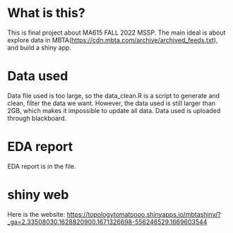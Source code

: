 # What is this?
This is final project about MA615 FALL 2022 MSSP. The main ideal is about explore data in MBTA(https://cdn.mbta.com/archive/archived_feeds.txt), and build a shiny app.

# Data used
Data file used is too large, so the data_clean.R is a script to generate and clean, filter the data we want.
However, the data used is still larger than 2GB, which makes it impossible to update all data. Data used is uploaded through blackboard.

# EDA report
EDA report is in the file.

# shiny web
Here is the website:
https://topologytomatoooo.shinyapps.io/mbtashiny/?_ga=2.33508030.1628820900.1671326698-556246529.1669603544

